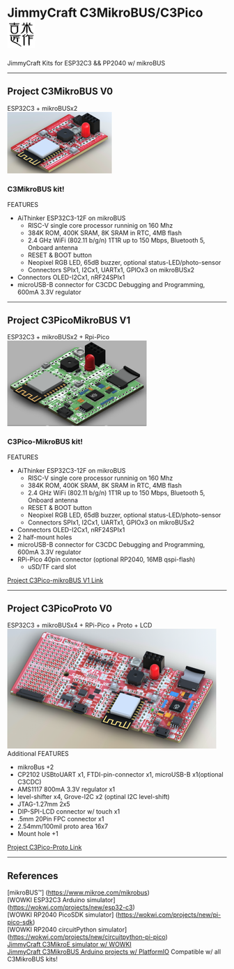 # JimmyCraft C3MikroBUS/C3Pico <img src= "幾米匠作128x128.jpg" width=64>
JimmyCraft Kits for ESP32C3 && PP2040 w/ mikroBUS
<br>

----
## Project C3MikroBUS V0<br>
ESP32C3 + mikroBUSx2 <br>
<img src= "C3MikroBUS/pic/C3MikroBUS_V0.png" width=240>
### C3MikroBUS kit!
FEATURES
- AiThinker ESP32C3-12F on mikroBUS
  + RISC-V single core processor runninig on 160 Mhz
  + 384K ROM, 400K SRAM, 8K SRAM in RTC, 4MB flash
  + 2.4 GHz WiFi (802.11 b/g/n) 1T1R up to 150 Mbps, Bluetooth 5, Onboard antenna
  + RESET & BOOT button
  + Neopixel RGB LED, 65dB buzzer, optional status-LED/photo-sensor
  + Connectors SPIx1, I2Cx1, UARTx1, GPIOx3 on mikroBUSx2
- Connectors OLED-I2Cx1, nRF24SPIx1 
- microUSB-B connector for C3CDC Debugging and Programming, 600mA 3.3V regulator


----
## Project C3PicoMikroBUS V1<br>
ESP32C3 + mikroBUSx2 + Rpi-Pico<br> 
<img src= "C3PicoMikroBus/pic/C3PicoMikroBus_ISO_V1.png" width=320>



### C3Pico-MikroBUS kit!
FEATURES
- AiThinker ESP32C3-12F on mikroBUS
  + RISC-V single core processor runninig on 160 Mhz
  + 384K ROM, 400K SRAM, 8K SRAM in RTC, 4MB flash
  + 2.4 GHz WiFi (802.11 b/g/n) 1T1R up to 150 Mbps, Bluetooth 5, Onboard antenna
  + RESET & BOOT button
  + Neopixel RGB LED, 65dB buzzer, optional status-LED/photo-sensor
  + Connectors SPIx1, I2Cx1, UARTx1, GPIOx3 on mikroBUSx2
- Connectors OLED-I2Cx1, nRF24SPIx1 
- 2 half-mount holes  
- microUSB-B connector for C3CDC Debugging and Programming, 600mA 3.3V regulator
- RPi-Pico 40pin connector (optional RP2040, 16MB qspi-flash)
  + uSD/TF card slot

[Project C3Pico-mikroBUS V1 Link]()

---
## Project C3PicoProto V0<br>
ESP32C3 + mikroBUSx4 + RPi-Pico + Proto + LCD<br> 
<img src= "C3PicoProto/pic/C3PicoProto_V0.png" width=480><br>
Additional FEATURES
- mikroBus +2
- CP2102 USBtoUART x1, FTDI-pin-connector x1, microUSB-B x1(optional C3CDC)
- AMS1117 800mA 3.3V regulator x1
- level-shifter x4, Grove-I2C x2 (optinal I2C level-shift)
- JTAG-1.27mm 2x5
- DIP-SPI-LCD connector w/ touch x1
- .5mm 20Pin FPC connector x1
- 2.54mm/100mil proto area 16x7
- Mount hole +1

[Project C3Pico-Proto Link]()

---
## References <br>
[mikroBUS™] (https://www.mikroe.com/mikrobus)<br>
[WOWKI ESP32C3 Arduino simulator] (https://wokwi.com/projects/new/esp32-c3)<br>
[WOWKI RP2040 PicoSDK simulator] (https://wokwi.com/projects/new/pi-pico-sdk)<br>
[WOWKI RP2040 circuitPython simulator] (https://wokwi.com/projects/new/circuitpython-pi-pico)<br>
[JimmyCraft C3MikroE simulator w/ WOWKI](https://github.com/jmysu/C3MikroE_Wokwi)<br>
[JimmyCraft C3MikroBUS Arduino projects w/ PlatformIO](https://github.com/jmysu/ESP32C3_Pico) Compatible w/ all C3MikroBUS kits!
